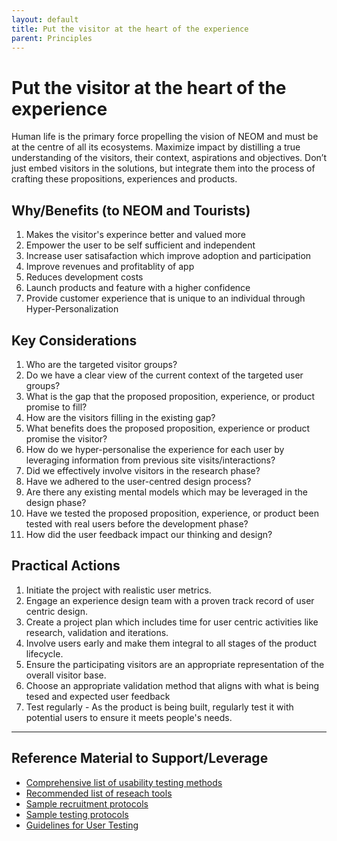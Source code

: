 ```yaml
---
layout: default
title: Put the visitor at the heart of the experience
parent: Principles
---
```


# Put the visitor at the heart of the experience

Human life is the primary force propelling the vision of NEOM and must be at the centre of all its ecosystems. Maximize impact by distilling a true understanding of the visitors, their context, aspirations and objectives. Don’t just embed visitors in the solutions, but integrate them into the process of crafting these propositions, experiences and products.

## Why/Benefits (to NEOM and Tourists)

1. Makes the visitor's experince better and valued more  
2. Empower the user to be self sufficient and independent  
3. Increase user satisafaction which improve adoption and participation  
4. Improve revenues and profitablity of app  
5. Reduces development costs  
6. Launch products and feature with a higher confidence  
7. Provide customer experience that is unique to an individual through Hyper-Personalization

## Key Considerations

1. Who are the targeted visitor groups?
2. Do we have a clear view of the current context of the targeted user groups?
3. What is the gap that the proposed proposition, experience, or product promise to fill?
4. How are the visitors filling in the existing gap?
5. What benefits does the proposed proposition, experience or product promise the visitor?
6. How do we hyper-personalise the experience for each user by leveraging information from previous site visits/interactions?
7. Did we effectively involve visitors in the research phase?
8. Have we adhered to the user-centred design process?
9. Are there any existing mental models which may be leveraged in the design phase?
10. Have we tested the proposed proposition, experience, or product been tested with real users before the development phase?
11. How did the user feedback impact our thinking and design?
  
## Practical Actions


1. Initiate the project with realistic user metrics.  
2. Engage an experience design team with a proven track record of user centric design.  
3. Create a project plan which includes time for user centric activities like research, validation and iterations.  
4. Involve users early and make them integral to all stages of the product lifecycle.  
5. Ensure the participating visitors are an appropriate representation of the overall visitor base.  
6. Choose an appropriate validation method that aligns with what is being tesed and expected user feedback  
7. Test regularly - As the product is being built, regularly test it with potential users to ensure it meets people's needs.

---

## Reference Material to Support/Leverage

- [Comprehensive list of usability testing methods  ](/)
- [Recommended list of reseach tools](/)
- [Sample recruitment protocols ](/)
- [Sample testing protocols ](/)
- [Guidelines for User Testing](/)

